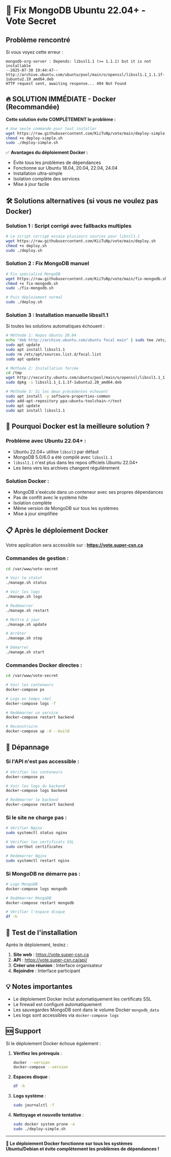 # 🚨 Fix MongoDB Ubuntu 22.04+ - Vote Secret

## Problème rencontré

Si vous voyez cette erreur :
```
mongodb-org-server : Depends: libssl1.1 (>= 1.1.1) but it is not installable
--2025-07-30 19:44:47--  http://archive.ubuntu.com/ubuntu/pool/main/o/openssl/libssl1.1_1.1.1f-1ubuntu2.19_amd64.deb
HTTP request sent, awaiting response... 404 Not Found
```

## 🔥 SOLUTION IMMÉDIATE - Docker (Recommandée)

**Cette solution évite COMPLÈTEMENT le problème :**

```bash
# Une seule commande pour tout installer
wget https://raw.githubusercontent.com/KiiTuNp/vote/main/deploy-simple.sh
chmod +x deploy-simple.sh
sudo ./deploy-simple.sh
```

✅ **Avantages du déploiement Docker :**
- Évite tous les problèmes de dépendances
- Fonctionne sur Ubuntu 18.04, 20.04, 22.04, 24.04
- Installation ultra-simple
- Isolation complète des services
- Mise à jour facile

## 🛠️ Solutions alternatives (si vous ne voulez pas Docker)

### Solution 1 : Script corrigé avec fallbacks multiples
```bash
# Le script corrigé essaie plusieurs sources pour libssl1.1
wget https://raw.githubusercontent.com/KiiTuNp/vote/main/deploy.sh
chmod +x deploy.sh
sudo ./deploy.sh
```

### Solution 2 : Fix MongoDB manuel
```bash
# Fix spécialisé MongoDB
wget https://raw.githubusercontent.com/KiiTuNp/vote/main/fix-mongodb.sh  
chmod +x fix-mongodb.sh
sudo ./fix-mongodb.sh

# Puis déploiement normal
sudo ./deploy.sh
```

### Solution 3 : Installation manuelle libssl1.1

Si toutes les solutions automatiques échouent :

```bash
# Méthode 1: Repos Ubuntu 20.04
echo "deb http://archive.ubuntu.com/ubuntu focal main" | sudo tee /etc/apt/sources.list.d/focal.list
sudo apt update
sudo apt install libssl1.1
sudo rm /etc/apt/sources.list.d/focal.list
sudo apt update

# Méthode 2: Installation forcée
cd /tmp
wget http://security.ubuntu.com/ubuntu/pool/main/o/openssl/libssl1.1_1.1.1f-1ubuntu2.20_amd64.deb
sudo dpkg -i libssl1.1_1.1.1f-1ubuntu2.20_amd64.deb

# Méthode 3: Si les deux précédentes échouent
sudo apt install -y software-properties-common
sudo add-apt-repository ppa:ubuntu-toolchain-r/test
sudo apt update
sudo apt install libssl1.1
```

## 🐳 Pourquoi Docker est la meilleure solution ?

### Problème avec Ubuntu 22.04+ :
- Ubuntu 22.04+ utilise `libssl3` par défaut
- MongoDB 5.0/6.0 a été compilé avec `libssl1.1`
- `libssl1.1` n'est plus dans les repos officiels Ubuntu 22.04+
- Les liens vers les archives changent régulièrement

### Solution Docker :
- MongoDB s'exécute dans un conteneur avec ses propres dépendances
- Pas de conflit avec le système hôte
- Isolation complète
- Même version de MongoDB sur tous les systèmes
- Mise à jour simplifiée

## 📋 Après le déploiement Docker

Votre application sera accessible sur : **https://vote.super-csn.ca**

### Commandes de gestion :
```bash
cd /var/www/vote-secret

# Voir le statut
./manage.sh status

# Voir les logs
./manage.sh logs

# Redémarrer
./manage.sh restart

# Mettre à jour
./manage.sh update

# Arrêter
./manage.sh stop

# Démarrer
./manage.sh start
```

### Commandes Docker directes :
```bash
cd /var/www/vote-secret

# Voir les conteneurs
docker-compose ps

# Logs en temps réel
docker-compose logs -f

# Redémarrer un service
docker-compose restart backend

# Reconstruire
docker-compose up -d --build
```

## 🔧 Dépannage

### Si l'API n'est pas accessible :
```bash
# Vérifier les conteneurs
docker-compose ps

# Voir les logs du backend
docker-compose logs backend

# Redémarrer le backend
docker-compose restart backend
```

### Si le site ne charge pas :
```bash
# Vérifier Nginx
sudo systemctl status nginx

# Vérifier les certificats SSL
sudo certbot certificates

# Redémarrer Nginx
sudo systemctl restart nginx
```

### Si MongoDB ne démarre pas :
```bash
# Logs MongoDB
docker-compose logs mongodb

# Redémarrer MongoDB
docker-compose restart mongodb

# Vérifier l'espace disque
df -h
```

## 🎯 Test de l'installation

Après le déploiement, testez :

1. **Site web** : https://vote.super-csn.ca
2. **API** : https://vote.super-csn.ca/api/
3. **Créer une réunion** : Interface organisateur
4. **Rejoindre** : Interface participant

## 💡 Notes importantes

- Le déploiement Docker inclut automatiquement les certificats SSL
- Le firewall est configuré automatiquement
- Les sauvegardes MongoDB sont dans le volume Docker `mongodb_data`
- Les logs sont accessibles via `docker-compose logs`

## 🆘 Support

Si le déploiement Docker échoue également :

1. **Vérifiez les prérequis** :
   ```bash
   docker --version
   docker-compose --version
   ```

2. **Espaces disque** :
   ```bash
   df -h
   ```

3. **Logs système** :
   ```bash
   sudo journalctl -f
   ```

4. **Nettoyage et nouvelle tentative** :
   ```bash
   sudo docker system prune -a
   sudo ./deploy-simple.sh
   ```

---

**🎉 Le déploiement Docker fonctionne sur tous les systèmes Ubuntu/Debian et évite complètement les problèmes de dépendances !**